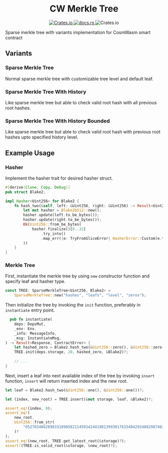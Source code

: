 <h1 align="center">CW Merkle Tree</h1>
<p align="center">
    <a href="https://crates.io/crates/cw-merkle-tree">
        <img alt="Crates.io" src="https://img.shields.io/crates/v/cw-merkle-tree">
    </a>
    <a href="https://docs.rs/cw-merkle-tree">
        <img alt="docs.rs" src="https://img.shields.io/docsrs/cw-merkle-tree">
    </a>
    <img alt="Crates.io" src="https://img.shields.io/crates/l/cw-merkle-tree">
</p>

Sparse merkle tree with variants implementation for CosmWasm smart contract

## Variants

### Sparse Merkle Tree

Normal sparse merkle tree with customizable tree level and default leaf.

### Sparse Merkle Tree With History

Like sparse merkle tree but able to check valid root hash with all previous root hashes.

### Sparse Merkle Tree With History Bounded

Like sparse merkle tree but able to check valid root hash with previous root hashes upto specified history level.

## Example Usage

### Hasher

Implement the hasher trait for desired hasher struct.

```rust
#[derive(Clone, Copy, Debug)]
pub struct Blake2;

impl Hasher<Uint256> for Blake2 {
    fn hash_two(&self, left: &Uint256, right: &Uint256) -> Result<Uint256, HasherError> {
        let mut hasher = Blake2b512::new();
        hasher.update(left.to_be_bytes());
        hasher.update(right.to_be_bytes());
        Ok(Uint256::from_be_bytes(
            hasher.finalize()[0..32]
                .try_into()
                .map_err(|e: TryFromSliceError| HasherError::Custom(e.to_string()))?,
        ))
    }
}
```

### Merkle Tree

First, instantiate the merkle tree by using `new` constructor function and specify leaf and hasher type.

```rust
const TREE: SparseMerkleTree<Uint256, Blake2> =
    SparseMerkleTree::new("hashes", "leafs", "level", "zeros");
```

Then initialize the tree by invoking the `init` function, preferably in `instantiate` entry point.
  
```rust
  pub fn instantiate(
    deps: DepsMut,
    _env: Env,
    _info: MessageInfo,
    _msg: InstantiateMsg,
) -> Result<Response, ContractError> {
    let hashed_zero = Blake2.hash_two(&Uint256::zero(), &Uint256::zero())?;
    TREE.init(deps.storage, 20, hashed_zero, &Blake2)?;
    
    // ...
}
```

Next, insert a leaf into next available index of the tree by invoking `insert` function, `insert` will return inserted index and the new root.

```rust
let leaf = Blake2.hash_two(&Uint256::one(), &Uint256::one())?;

let (index, new_root) = TREE.insert(&mut storage, leaf, &Blake2)?;

assert_eq!(index, 0);
assert_eq!(
    new_root,
    Uint256::from_str(
        "65270348628983318905821145914244198139930176154042934882987463098115489862117"
    )?
);
assert_eq!(new_root, TREE.get_latest_root(&storage)?);
assert!(TREE.is_valid_root(&storage, &new_root)?);
```
